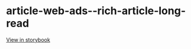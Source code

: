 # article-web-ads--rich-article-long-read

[View in storybook](https://raw.githack.com/Independent-Digital-News-and-Media-Ltd/indy100-pwamp-sb/PR-390-sb/index.html?path=/story/article-web-ads--rich-article-long-read)